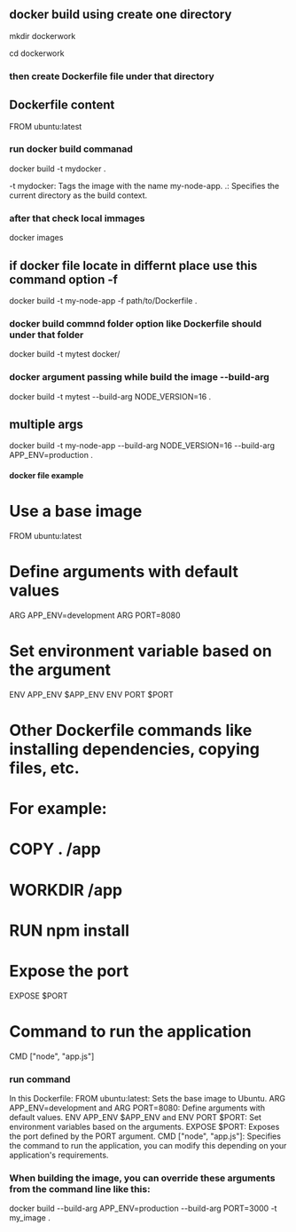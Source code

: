 
## docker build using create one directory 

mkdir dockerwork

cd dockerwork

### then create Dockerfile file under that directory 

## Dockerfile content

FROM ubuntu:latest

### run docker build commanad 

docker build -t mydocker .

-t mydocker: Tags the image with the name my-node-app.
.: Specifies the current directory as the build context.

### after that check local immages 

docker images 

## if docker file locate in differnt place use this command option -f 

docker build -t my-node-app -f path/to/Dockerfile .


### docker build commnd folder option like Dockerfile should under that folder

docker build -t mytest docker/

### docker argument passing while build the image --build-arg

docker build -t mytest --build-arg NODE_VERSION=16 .

## multiple args 

docker build -t my-node-app --build-arg NODE_VERSION=16 --build-arg APP_ENV=production .



#### docker file example 


# Use a base image
FROM ubuntu:latest

# Define arguments with default values
ARG APP_ENV=development
ARG PORT=8080

# Set environment variable based on the argument
ENV APP_ENV $APP_ENV
ENV PORT $PORT

# Other Dockerfile commands like installing dependencies, copying files, etc.
# For example:
# COPY . /app
# WORKDIR /app
# RUN npm install

# Expose the port
EXPOSE $PORT

# Command to run the application
CMD ["node", "app.js"]


### run command 

In this Dockerfile:
FROM ubuntu:latest: Sets the base image to Ubuntu.
ARG APP_ENV=development and ARG PORT=8080: Define arguments with default values.
ENV APP_ENV $APP_ENV and ENV PORT $PORT: Set environment variables based on the arguments.
EXPOSE $PORT: Exposes the port defined by the PORT argument.
CMD ["node", "app.js"]: Specifies the command to run the application, you can modify this depending on your application's requirements.

### When building the image, you can override these arguments from the command line like this:

docker build --build-arg APP_ENV=production --build-arg PORT=3000 -t my_image .


